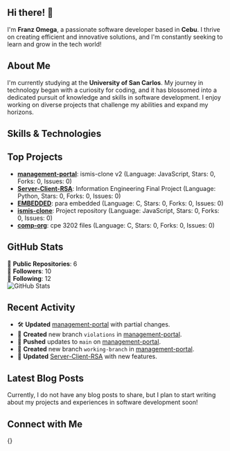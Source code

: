 ## Hi there! 👋

I'm **Franz Omega**, a passionate software developer based in **Cebu**. I thrive on creating efficient and innovative solutions, and I'm constantly seeking to learn and grow in the tech world!

## About Me

I'm currently studying at the **University of San Carlos**. My journey in technology began with a curiosity for coding, and it has blossomed into a dedicated pursuit of knowledge and skills in software development. I enjoy working on diverse projects that challenge my abilities and expand my horizons.

## Skills & Technologies



## Top Projects

- [**management-portal**](https://github.com/Franzzuuu/management-portal): ismis-clone v2 (Language: JavaScript, Stars: 0, Forks: 0, Issues: 0)
- [**Server-Client-RSA**](https://github.com/Franzzuuu/Server-Client-RSA): Information Engineering Final Project (Language: Python, Stars: 0, Forks: 0, Issues: 0)
- [**EMBEDDED**](https://github.com/Franzzuuu/EMBEDDED): para embedded (Language: C, Stars: 0, Forks: 0, Issues: 0)
- [**ismis-clone**](https://github.com/Franzzuuu/ismis-clone): Project repository (Language: JavaScript, Stars: 0, Forks: 0, Issues: 0)
- [**comp-org**](https://github.com/Franzzuuu/comp-org): cpe 3202 files (Language: C, Stars: 0, Forks: 0, Issues: 0)

## GitHub Stats

🌟 **Public Repositories**: 6  
👥 **Followers**: 10  
👤 **Following**: 12  
![GitHub Stats](https://github-readme-stats.vercel.app/api?username=Franzzuuu&show_icons=true&theme=radical)

## Recent Activity

- 🛠️ **Updated** [management-portal](https://github.com/Franzzuuu/management-portal) with partial changes.
- 📅 **Created** new branch `violations` in [management-portal](https://github.com/Franzzuuu/management-portal).
- 🔄 **Pushed** updates to `main` on [management-portal](https://github.com/Franzzuuu/management-portal).
- 🎉 **Created** new branch `working-branch` in [management-portal](https://github.com/Franzzuuu/management-portal).
- 🔄 **Updated** [Server-Client-RSA](https://github.com/Franzzuuu/Server-Client-RSA) with new features.

## Latest Blog Posts

Currently, I do not have any blog posts to share, but I plan to start writing about my projects and experiences in software development soon!

## Connect with Me

{}
